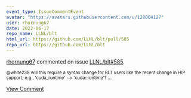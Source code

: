 ```yaml
---
event_type: IssueCommentEvent
avatar: "https://avatars.githubusercontent.com/u/12800412?"
user: rhornung67
date: 2022-06-17
repo_name: LLNL/blt
html_url: https://github.com/LLNL/blt/pull/585
repo_url: https://github.com/LLNL/blt
---
```


<a href='https://github.com/rhornung67' target='_blank'>rhornung67</a> commented on issue <a href='https://github.com/LLNL/blt/pull/585' target='_blank'>LLNL/blt#585</a>.

<small>@white238 will this require a syntax change for BLT users like the recent change in HIP support; e.g., 'cuda_runtime' --> 'cuda::runtime'?...</small>

<a href='https://github.com/LLNL/blt/pull/585' target='_blank'>View Comment</a>